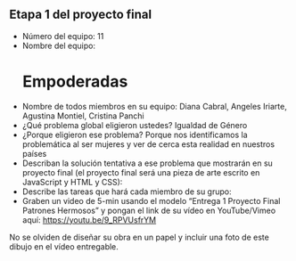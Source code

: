 ## Etapa 1 del proyecto final

- Número del equipo: 11
- Nombre del equipo: <h1>Empoderadas</h1>
- Nombre de todos miembros en su equipo: Diana Cabral, Angeles Iriarte, Agustina Montiel, Cristina Panchi 
- ¿Qué problema global eligieron ustedes? Igualdad de Género
- ¿Porque eligieron ese problema? Porque nos identificamos la problemática al ser mujeres y ver de cerca esta realidad en nuestros países
- Describan la solución tentativa a ese problema que mostrarán en su proyecto final (el proyecto final será una pieza de arte escrito en JavaScript y HTML y CSS):
- Describe las tareas que hará cada miembro de su grupo:
- Graben un video de 5-min usando el modelo “Entrega 1 Proyecto Final Patrones Hermosos” y pongan el link de su vídeo en YouTube/Vimeo aquí: https://youtu.be/9_RPVUsfrYM

No se olviden de diseñar su obra en un papel y incluir una foto de este dibujo en el vídeo entregable.
